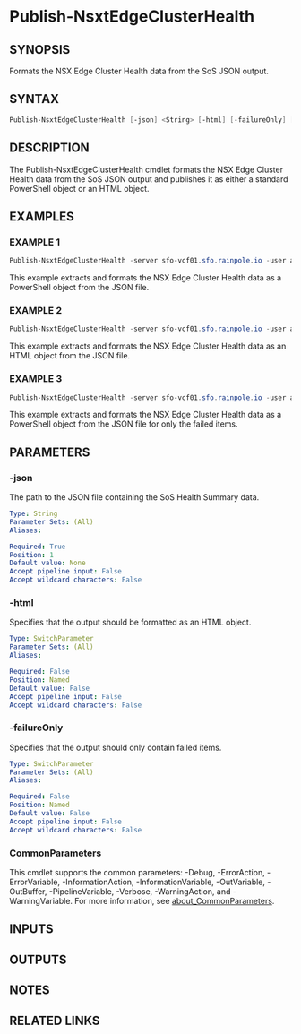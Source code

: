 # Publish-NsxtEdgeClusterHealth

## SYNOPSIS

Formats the NSX Edge Cluster Health data from the SoS JSON output.

## SYNTAX

```powershell
Publish-NsxtEdgeClusterHealth [-json] <String> [-html] [-failureOnly] [<CommonParameters>]
```

## DESCRIPTION

The Publish-NsxtEdgeClusterHealth cmdlet formats the NSX Edge Cluster Health data from the SoS JSON output and
publishes it as either a standard PowerShell object or an HTML object.

## EXAMPLES

### EXAMPLE 1

```powershell
Publish-NsxtEdgeClusterHealth -server sfo-vcf01.sfo.rainpole.io -user admin@local -pass VMw@re1!VMw@re1!
```

This example extracts and formats the NSX Edge Cluster Health data as a PowerShell object from the JSON file.

### EXAMPLE 2

```powershell
Publish-NsxtEdgeClusterHealth -server sfo-vcf01.sfo.rainpole.io -user admin@local -pass VMw@re1!VMw@re1! -html
```

This example extracts and formats the NSX Edge Cluster Health data as an HTML object from the JSON file.

### EXAMPLE 3

```powershell
Publish-NsxtEdgeClusterHealth -server sfo-vcf01.sfo.rainpole.io -user admin@local -pass VMw@re1!VMw@re1! -failureOnly
```

This example extracts and formats the NSX Edge Cluster Health data as a PowerShell object from the JSON file for only the failed items.

## PARAMETERS

### -json

The path to the JSON file containing the SoS Health Summary data.

```yaml
Type: String
Parameter Sets: (All)
Aliases:

Required: True
Position: 1
Default value: None
Accept pipeline input: False
Accept wildcard characters: False
```

### -html

Specifies that the output should be formatted as an HTML object.

```yaml
Type: SwitchParameter
Parameter Sets: (All)
Aliases:

Required: False
Position: Named
Default value: False
Accept pipeline input: False
Accept wildcard characters: False
```

### -failureOnly

Specifies that the output should only contain failed items.

```yaml
Type: SwitchParameter
Parameter Sets: (All)
Aliases:

Required: False
Position: Named
Default value: False
Accept pipeline input: False
Accept wildcard characters: False
```

### CommonParameters

This cmdlet supports the common parameters: -Debug, -ErrorAction, -ErrorVariable, -InformationAction, -InformationVariable, -OutVariable, -OutBuffer, -PipelineVariable, -Verbose, -WarningAction, and -WarningVariable. For more information, see [about_CommonParameters](http://go.microsoft.com/fwlink/?LinkID=113216).

## INPUTS

## OUTPUTS

## NOTES

## RELATED LINKS
